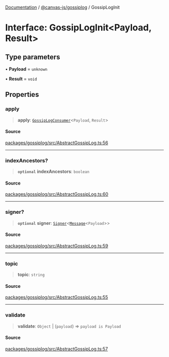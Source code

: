 [Documentation](../../../index.md) / [@canvas-js/gossiplog](../index.md) / GossipLogInit

# Interface: GossipLogInit\<Payload, Result\>

## Type parameters

• **Payload** = `unknown`

• **Result** = `void`

## Properties

### apply

> **apply**: [`GossipLogConsumer`](../type-aliases/GossipLogConsumer.md)\<`Payload`, `Result`\>

#### Source

[packages/gossiplog/src/AbstractGossipLog.ts:56](https://github.com/canvasxyz/canvas/blob/4c6b729f/packages/gossiplog/src/AbstractGossipLog.ts#L56)

***

### indexAncestors?

> **`optional`** **indexAncestors**: `boolean`

#### Source

[packages/gossiplog/src/AbstractGossipLog.ts:60](https://github.com/canvasxyz/canvas/blob/4c6b729f/packages/gossiplog/src/AbstractGossipLog.ts#L60)

***

### signer?

> **`optional`** **signer**: [`Signer`](../../interfaces/interfaces/Signer.md)\<[`Message`](../type-aliases/Message.md)\<`Payload`\>\>

#### Source

[packages/gossiplog/src/AbstractGossipLog.ts:59](https://github.com/canvasxyz/canvas/blob/4c6b729f/packages/gossiplog/src/AbstractGossipLog.ts#L59)

***

### topic

> **topic**: `string`

#### Source

[packages/gossiplog/src/AbstractGossipLog.ts:55](https://github.com/canvasxyz/canvas/blob/4c6b729f/packages/gossiplog/src/AbstractGossipLog.ts#L55)

***

### validate

> **validate**: `Object` \| (`payload`) => `payload is Payload`

#### Source

[packages/gossiplog/src/AbstractGossipLog.ts:57](https://github.com/canvasxyz/canvas/blob/4c6b729f/packages/gossiplog/src/AbstractGossipLog.ts#L57)
